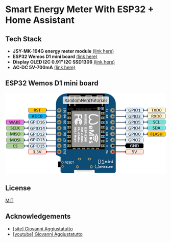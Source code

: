 
# Smart Energy Meter With ESP32 + Home Assistant




## Tech Stack

- **JSY-MK-194G energy meter module** [(link here)](https://www.instructables.com/DIY-Smart-Energy-Meter-With-ESP32-Home-Assistant/#:~:text=energy%20meter%20module%20(-,link%20here,-))
- **ESP32 Wemos D1 mini board** [(link here)](https://it.aliexpress.com/item/32858054775.html?spm=a2g0o.order_list.order_list_main.6.2312369677kxuG&gatewayAdapt=glo2ita)
- **Display OLED I2C 0.91” I2C SSD1306** [(link here)](https://it.aliexpress.com/item/1005006365845676.html?spm=a2g0o.order_list.order_list_main.70.16373696NvlZRz&gatewayAdapt=glo2ita)
- **AC-DC 5V-700mA** [(link here)](https://a.aliexpress.com/_EIIHYRb)



## ESP32 Wemos D1 mini board
![ESP32 Wemos D1 mini board](https://raw.githubusercontent.com/Trorker/Energy-meter/refs/heads/main/image/ESP8266-WeMos-D1-Mini-pinout-gpio-pin.webp)

## License

[MIT](https://choosealicense.com/licenses/mit/)


## Acknowledgements

 - [[site] Giovanni Aggiustatutto](https://www.instructables.com/DIY-Smart-Energy-Meter-With-ESP32-Home-Assistant/)
 - [[youtube] Giovanni Aggiustatutto](https://www.youtube.com/watch?v=hP4fDkFyy3w)

